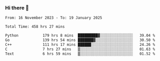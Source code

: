 ### Hi there 👋

<!--
**floyiac/floyiac** is a ✨ _special_ ✨ repository because its `README.md` (this file) appears on your GitHub profile.

Here are some ideas to get you started:

- 🔭 I’m currently working on ...
- 🌱 I’m currently learning ...
- 👯 I’m looking to collaborate on ...
- 🤔 I’m looking for help with ...
- 💬 Ask me about ...
- 📫 How to reach me: ...
- 😄 Pronouns: ...
- ⚡ Fun fact: ...
-->

<!--START_SECTION:waka-->

```txt
From: 16 November 2023 - To: 19 January 2025

Total Time: 458 hrs 27 mins

Python           179 hrs 8 mins  █████████▓░░░░░░░░░░░░░░░   39.04 %
Go               139 hrs 54 mins ███████▓░░░░░░░░░░░░░░░░░   30.50 %
C++              111 hrs 17 mins ██████░░░░░░░░░░░░░░░░░░░   24.26 %
C                7 hrs 27 mins   ▒░░░░░░░░░░░░░░░░░░░░░░░░   01.63 %
Text             6 hrs 59 mins   ▒░░░░░░░░░░░░░░░░░░░░░░░░   01.52 %
```

<!--END_SECTION:waka-->
